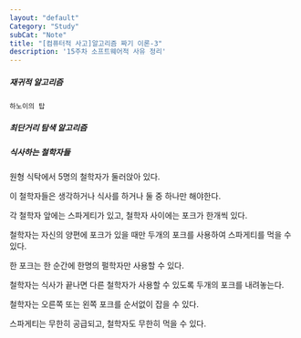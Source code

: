 ```yaml
---
layout: "default"
Category: "Study"
subCat: "Note"
title: "[컴퓨터적 사고]알고리즘 짜기 이론-3"
description: '15주차 소프트웨어적 사유 정리'
---
```


##### 재귀적 알고리즘

    하노이의 탑

##### 최단거리 탐색 알고리즘


##### 식사하는 철학자들

원형 식탁에서 5명의 철학자가 둘러앉아 있다.

이 철학자들은 생각하거나 식사를 하거나 둘 중 하나만 해야한다.

각 철학자 앞에는 스파게티가 있고, 철학자 사이에는 포크가 한개씩 있다.

철학자는 자신의 양편에 포크가 있을 때만 두개의 포크를 사용하여 스파게티를 먹을 수 있다.

한 포크는 한 순간에 한명의 펄학자만 사용할 수 있다.

철학자는 식사가 끝나면 다른 철학자가 사용할 수 있도록 두개의 포크를 내려놓는다.

철학자는 오른쪽 또는 왼쪽 포크를 순서없이 잡을 수 있다.

스파게티는 무한히 공급되고, 철학자도 무한히 먹을 수 있다.
